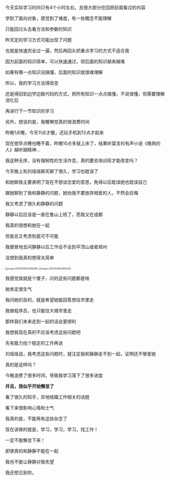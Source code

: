 今天实际学习时间只有4个小时左右，且很大部分在回顾前面看过的内容

学到了面向对象，感觉到了难度，有一些概念不能理解

只能回过头去看方法和参数的知识

昨天定的学习方式可能出现了问题

也就是快速完全过一遍，然后再回头抓重点学习的方式不适合我

因为前面的知识简单，可以快速通过，但后面的知识越来越难

如果有哪一点知识没搞懂，后面的知识就很难理解

所以，我的学习方法得改变

还是得回到边学边敲代码的方式，把所有知识一点点搞懂，不说很懂，但需要理解消化后

再进行下一节知识的学习

另外，想说的是，我睡懒觉真的很浪费时间

昨晚1点睡，今天11点才醒，还玩手机到12点才起来

现在想早点睡也睡不着，昨晚10点多就上床了，结果听莫言的有声小说《晚熟的人》越听越精神...

我这种无序，没有强制性的生活作息，真的要去培训班才能改变吗？

今天晚上和刘瑶瑶聊天聊了很久，学习也耽误了

和她聊我主要表明了现在不想谈恋爱的意思，免得以后耽误她也耽误自己

跟她聊到了我和静静的问题，她劝我不要放弃相爱的人，不然会后悔

我又考虑了很久和静静的问题

静静以后应该是一直在鲁山上班了，而我又在成都

我真的很想和她在一起

但是总又考虑到底可不可能

我傻冒地去问静静以后工作会不会到平顶山或者郑州

没想到我真的想得太简单

<img src="C:\Users\Sylow\AppData\Roaming\Typora\typora-user-images\image-20210414003558269.png" alt="image-20210414003558269" style="zoom:50%;" />

<img src="C:\Users\Sylow\AppData\Roaming\Typora\typora-user-images\image-20210414003650325.png" alt="image-20210414003650325" style="zoom:50%;" />

我感觉我就是个傻子，问的这些问题都是啥

她肯定很生气

我问她的目的，就是希望她能回答想往市里走

我做程序员，也只能往大城市里走

那样我们未来走到一起的话会更顺利

我想我现在真的不应该考虑这些问题吧

先有能力找个稳定的工作再说

刘瑶瑶说，我考虑这些问题时，就注定我和静静走不到一起，证明还不够爱她

真的是这样吗？

今晚浪费了很多时间，导致我学习落下了很多进度

**并且，我似乎开始懈怠了**

看了很久的知乎，异地结婚工作相关的话题

看下来很影响心情和士气

我真的是，不能再有这些杂念了

现在该做的就是，学习，学习，学习，找工作！

一定不能懈怠下来！

即使真的和静静不能在一起

我也不能让静静对我失望

我还想见到你。



